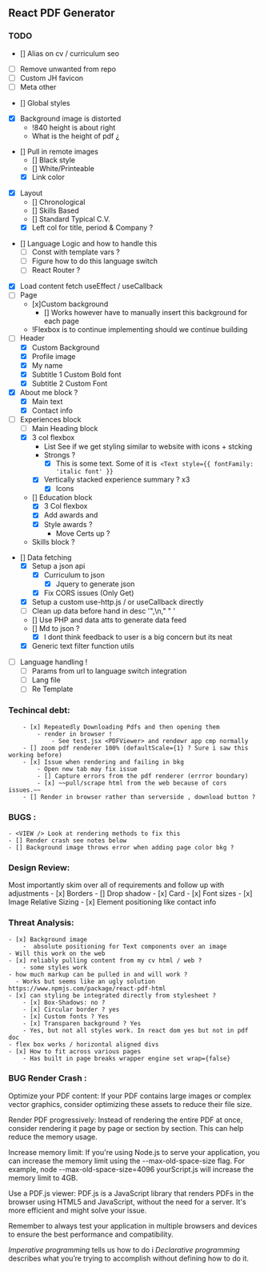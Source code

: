 ## React PDF Generator

### TODO
- [] Alias on cv / curriculum seo
- [ ] Remove unwanted from repo 
- [ ] Custom JH favicon
- [ ] Meta other 
- [] Global styles
- [x] Background image is distorted 
    - !840 height is about right
    - What is the height of pdf ¿
- [] Pull in remote images
    - [] Black style
    - [] White/Printeable
    - [x] Link color
- [x] Layout 
    - [] Chronological
    - [] Skills Based
    - [] Standard Typical C.V. 
    - [x] Left col for title, period & Company ?

- [] Language Logic and how to handle this
    - [ ] Const with template vars ?
    - [ ] Figure how to do this language switch
    - [ ] React Router ?
- [x] Load content fetch useEffect / useCallback
- [ ] Page
    - [x]Custom background 
        - [] Works however have to manually insert this background for each page
    - !Flexbox is to continue implementing should we continue building
- [ ] Header
    - [x] Custom Background
    - [x] Profile image
    - [x] My name
    - [x] Subtitle 1 Custom Bold font
    - [x] Subtitle 2 Custom Font
- [x] About me block ?
    - [x] Main text
    - [x] Contact info 
- [ ] Experiences block
    - [ ] Main Heading block
    - [x] 3 col flexbox 
        - List See if we get styling similar to website with icons + stcking
        - Strongs ?
            - [x]  This is some text. Some of it is` <Text style={{ fontFamily: 'italic font' }}`
        - [x] Vertically stacked experience summary ? x3 
            - [x] Icons
    - [] Education block
        - [x] 3 Col flexbox
        - [x] Add awards and
        - [x] Style awards  ?
            - Move Certs up ?
    - Skills block ?

- [] Data fetching
     - [x] Setup a json api 
        - [x] Curriculum to json 
            - [x] Jquery to generate json
        - [x] Fix CORS issues (Only Get)
     - [x] Setup a custom use-http.js / or useCallback directly 
     - [ ] Clean up data before hand in desc '",\n,"   " '
     - [] Use PHP and data atts to generate data feed
     - [] Md to json ?
        - [x] I dont think feedback to user is a big concern but its neat

    - [x] Generic text filter function utils

 - [ ] Language handling !
    - [ ] Params from url to language switch integration
    - [ ] Lang file
    - [ ] Re Template

### Techincal debt: 
        - [x] Repeatedly Downloading Pdfs and then opening them
            - render in browser !
                - See test.jsx <PDFViewer> and rendewr app cmp normally
        - [] zoom pdf renderer 100% (defaultScale={1} ? Sure i saw this working before)
        - [x] Issue when rendering and failing in bkg
            - Open new tab may fix issue
            - [] Capture errors from the pdf renderer (errror boundary) 
            - [x] ~~pull/scrape html from the web because of cors issues.~~
        - [] Render in browser rather than serverside , download button ?

### BUGS :
    - <VIEW /> Look at rendering methods to fix this
    - [] Render crash see notes below
    - [] Background image throws error when adding page color bkg ?

### Design Review:
Most importantly skim over all of requirements and follow up with adjustments
    - [x] Borders
         - [] Drop shadow
         - [x] Card
    - [x] Font sizes
    - [x] Image Relative Sizing
    - [x] Element positioning like contact info

### Threat Analysis:
    - [x] Background image
        -  absolute positioning for Text components over an image
    - Will this work on the web
    - [x] reliably pulling content from my cv html / web ?
        - some styles work 
    - how much markup can be pulled in and will work ?
      - Works but seems like an ugly solution https://www.npmjs.com/package/react-pdf-html
    - [x] can styling be integrated directly from stylesheet ?
        - [x] Box-Shadows: no ?
        - [x] Circular border ? yes
        - [x] Custom fonts ? Yes
        - [x] Transparen background ? Yes
        - Yes, but not all styles work. In react dom yes but not in pdf doc
    - flex box works / horizontal aligned divs
    - [x] How to fit across various pages
        - Has built in page breaks wrapper engine set wrap={false}
         

###  BUG Render Crash  :

Optimize your PDF content: If your PDF contains large images or complex vector graphics, consider optimizing these assets to reduce their file size.

Render PDF progressively: Instead of rendering the entire PDF at once, consider rendering it page by page or section by section. This can help reduce the memory usage.

Increase memory limit: If you're using Node.js to serve your application, you can increase the memory limit using the --max-old-space-size flag. For example, node --max-old-space-size=4096 yourScript.js will increase the memory limit to 4GB.

Use a PDF.js viewer: PDF.js is a JavaScript library that renders PDFs in the browser using HTML5 and JavaScript, without the need for a server. It's more efficient and might solve your issue.

Remember to always test your application in multiple browsers and devices to ensure the best performance and compatibility.

*Imperative programming* tells us how to do i
*Declarative programming* describes what you’re trying to accomplish without defining how to do it.

